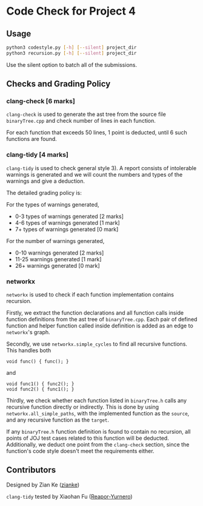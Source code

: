 # Code Check for Project 4

## Usage

```bash
python3 codestyle.py [-h] [--silent] project_dir
python3 recursion.py [-h] [--silent] project_dir
```

Use the silent option to batch all of the submissions.

## Checks and Grading Policy

### clang-check [6 marks]

`clang-check` is used to generate the ast tree from the source file `binaryTree.cpp` and 
check number of lines in each function.

For each function that exceeds 50 lines, 1 point is deducted, until 6 such functions are found.


### clang-tidy [4 marks]

`clang-tidy` is used to check general style 3). A report consists of intolerable warnings 
is generated and we will count the numbers and types of the warnings and give a deduction.

The detailed grading policy is:

For the types of warnings generated,
+ 0-3 types of warnings generated [2 marks]
+ 4-6 types of warnings generated [1 mark]
+ 7+ types of warnings generated [0 mark]

For the number of warnings generated,
+ 0-10 warnings generated [2 marks]
+ 11-25 warnings generated [1 mark]
+ 26+ warnings generated [0 mark]

### networkx

`networkx` is used to check if each function implementation contains recursion. 

Firstly, we extract the function declarations and all function calls inside function definitions 
from the ast tree of `binaryTree.cpp`. Each pair of defined function and helper function called inside 
definition is added as an edge to `networkx`'s graph.

Secondly, we use `networkx.simple_cycles` to find all recursive functions. This handles both 
```
void func() { func(); }
```
and
```
void func1() { func2(); }
void func2() { func1(); }
```

Thirdly, we check whether each function listed in `binaryTree.h` calls any recursive function directly or 
indirectly. This is done by using `networkx.all_simple_paths`, with the implemented function as 
the `source`, and any recursive function as the `target`. 

If any `binaryTree.h` function definition is found to contain no recursion, all points of JOJ test cases 
related to this function will be deducted. Additionally, we deduct one point from the `clang-check` 
section, since the function's code style doesn't meet the requirements either.


## Contributors

Designed by Zian Ke ([zianke](https://github.com/zianke))

`clang-tidy` tested by Xiaohan Fu ([Reapor-Yurnero](https://github.com/Reapor-Yurnero))
